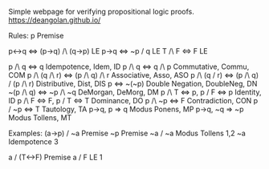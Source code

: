 Simple webpage for verifying propositional logic proofs. https://deangolan.github.io/

Rules:
p Premise

p<->q <=> (p->q) /\ (q->p) LE
p->q <=> ~p \/ q LE
T /\ F <=> F LE

p /\ q <=> q Idempotence, Idem, ID
p /\ q <=> q /\ p Commutative, Commu, COM
p /\ (q /\ r) <=> (p /\ q) /\ r Associative, Asso, ASO
p /\ (q \/ r) <=> (p /\ q) \/ (p /\ r) Distributive, Dist, DIS
p <=> ~(~p) Double Negation, DoubleNeg, DN
~(p /\ q) <=> ~p /\ ~q DeMorgan, DeMorg, DM
p /\ T <=> p, p \/ F <=> p Identity, ID
p /\ F <=> F, p \/ T <=> T Dominance, DO
p /\ ~p <=> F Contradiction, CON
p \/ ~p <=> T Tautology, TA
p->q, p => q Modus Ponens, MP
p->q, ~q => ~p Modus Tollens, MT

Examples:
(a->p) \/ ~a Premise
~p Premise
~a \/ ~a Modus Tollens 1,2
~a Idempotence 3

a \/ (T<->F) Premise
a \/ F LE 1
